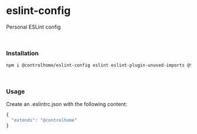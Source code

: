 # eslint-config
Personal ESLint config

<br/>

### Installation

```sh
npm i @controlhome/eslint-config eslint eslint-plugin-unused-imports @typescript-eslint/eslint-plugin --save-dev
```

<br/>

### Usage

Create an .eslintrc.json with the following content:

```js
{
  "extends": "@controlhome"
}
```
